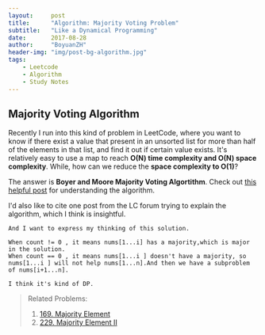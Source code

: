 ```yaml
---
layout:     post
title:      "Algorithm: Majority Voting Problem"
subtitle:   "Like a Dynamical Programming"
date:       2017-08-28
author:     "BoyuanZH"
header-img: "img/post-bg-algorithm.jpg"
tags:
    - Leetcode
    - Algorithm
    - Study Notes
---
```



Majority Voting Algorithm
-------------------------------


Recently I run into this kind of problem in LeetCode, where you want to know if there exist a value that present in an unsorted list for more than half of the elements in that list, and find it out if certain value exists. It's relatively easy to use a map to reach **O(N) time complexity and O(N) space complexity**. While, how can we reduce the **space complexity to O(1)**?

The answer is **Boyer and Moore Majority Voting Algortithm**. Check out [this helpful post](https://gregable.com/2013/10/majority-vote-algorithm-find-majority.html) for understanding the algorithm.

I'd also like to cite one post from the LC forum trying to explain the algorithm, which I think is insightful.

```
And I want to express my thinking of this solution.

When count != 0 , it means nums[1...i] has a majority,which is major in the solution.
When count == 0 , it means nums[1...i ] doesn't have a majority, so nums[1...i ] will not help nums[1...n].And then we have a subproblem of nums[i+1...n].

I think it's kind of DP.
```

> Related Problems:
> 
> 1. [169. Majority Element](https://leetcode.com/problems/majority-element/description/)
> 2. [229. Majority Element II](https://leetcode.com/problems/majority-element-ii/description/)
> 
> 
> 

